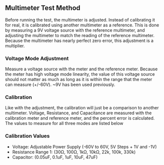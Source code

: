 <h2> Multimeter Test Method </h2>
<p>
Before running the test, the multimeter is adjusted. Instead of calibrating it for real, it is calibrated
using another multimeter as a reference. This is done by measuring a 9V voltage source with the reference multimeter, and adjusting
the multimeter to match the reading of the reference multimeter. Because
the multimeter has nearly perfect zero error, this adjustment is a 
multiplier.
</p>
<h3> Voltage Mode Adjustment </h3>
Measure a voltage source with the meter and the reference meter. Because the meter has high voltage mode linearity, the value of this voltage
source should not matter as much as long as it is within the range that
the meter can measure (+/-60V). ~9V has been used previously.  
<p>
<h3> Calibration </h3>
Like with the adjustment, the calibration will just be a comparison to another multimeter. Voltage, Resistance, and Capacitance
are measured with the calibration meter and reference meter, and the 
percent error is calculated. The values to measure for all three
modes are listed below</p>
<h3> Calibration Values </h3>
<ul>
<li> Voltage: Adjustable Power Supply (-60V to 60V, 5V Steps + 1V and -1V)</li>
<li> Resistance Range 1: (30Ω, 100Ω, 1kΩ, 10kΩ, 22k, 100k, 330k) </li>
<li> Capacitor: (0.05uF, 0.1uF, 1uF, 10uF, 47uF) </li> 
</ul>
